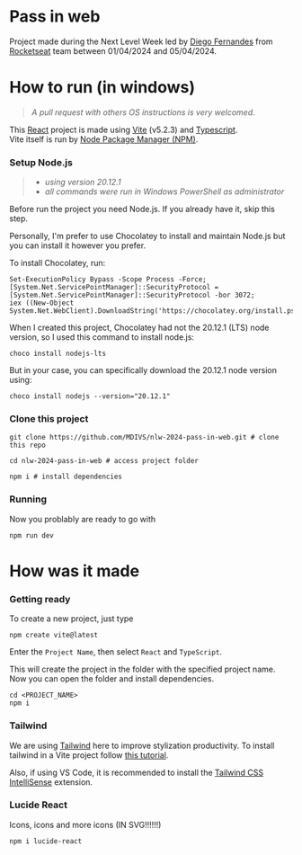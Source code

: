 # Pass in web
Project made during the Next Level Week led by [Diego Fernandes](https://github.com/diego3g) from [Rocketseat](https://www.rocketseat.com.br) team between 01/04/2024 and 05/04/2024.

# How to run (in windows)
> *A pull request with others OS instructions is very welcomed.*

This [React](https://react.dev/) project is made using [Vite](https://vitejs.dev) (v5.2.3) and [Typescript](https://www.typescriptlang.org/).  
Vite itself is run by [Node Package Manager (NPM)](https://nodejs.org/en).  

### Setup Node.js
> - *using version 20.12.1*
> - *all commands were run in Windows PowerShell as administrator*

Before run the project you need Node.js. If you already have it, skip this step.

Personally, I'm prefer to use Chocolatey to install and maintain Node.js but you can install it however you prefer.

To install Chocolatey, run:
```
Set-ExecutionPolicy Bypass -Scope Process -Force;
[System.Net.ServicePointManager]::SecurityProtocol = [System.Net.ServicePointManager]::SecurityProtocol -bor 3072;
iex ((New-Object System.Net.WebClient).DownloadString('https://chocolatey.org/install.ps1'));
```

When I created this project, Chocolatey had not the 20.12.1 (LTS) node version, so I used this command to install node.js:
```
choco install nodejs-lts
```

But in your case, you can specifically download the 20.12.1 node version using:
```
choco install nodejs --version="20.12.1"
```

### Clone this project
```
git clone https://github.com/MDIVS/nlw-2024-pass-in-web.git # clone this repo

cd nlw-2024-pass-in-web # access project folder

npm i # install dependencies
```

### Running
Now you problably are ready to go with
```
npm run dev
```

# How was it made
### Getting ready
To create a new project, just type
```
npm create vite@latest
```

Enter the `Project Name`, then select `React` and `TypeScript`.

This will create the project in the folder with the specified project name. Now you can open the folder and install dependencies.

```
cd <PROJECT_NAME>
npm i
```

### Tailwind
We are using [Tailwind](https://tailwindcss.com/) here to improve stylization productivity. To install tailwind in a Vite project follow [this tutorial](https://tailwindcss.com/docs/guides/vite).

Also, if using VS Code, it is recommended to install the [Tailwind CSS IntelliSense](https://marketplace.visualstudio.com/items?itemName=bradlc.vscode-tailwindcss) extension.

### Lucide React
Icons, icons and more icons (IN SVG!!!!!!)
```
npm i lucide-react
```